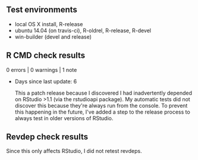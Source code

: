 ## Test environments
* local OS X install, R-release
* ubuntu 14.04 (on travis-ci), R-oldrel, R-release, R-devel
* win-builder (devel and release)

## R CMD check results

0 errors | 0 warnings | 1 note

*   Days since last update: 6
 
    This a patch release because I discovered I had inadvertently depended on 
    RStudio >1.1 (via the rstudioapi package). My automatic tests did not 
    discover this because they're always run from the console. To prevent
    this happening in the future, I've added a step to the release process
    to always test in older versions of RStudio.

## Revdep check results

Since this only affects RStudio, I did not retest revdeps.
